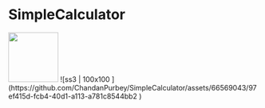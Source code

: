 # SimpleCalculator

<img src="[https://your-image-url.type](https://user-images.githubusercontent.com/66569043/243154272-97ef415d-fcb4-40d1-a113-a781c8544bb2.jpg)" width="100" height="100">
![ss3 | 100x100 ](https://github.com/ChandanPurbey/SimpleCalculator/assets/66569043/97ef415d-fcb4-40d1-a113-a781c8544bb2 )
